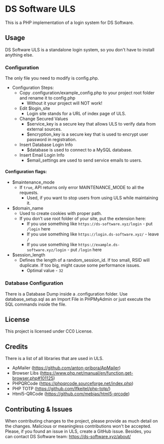 # DS Software ULS

This is a PHP implementation of a login system for DS Software.

## Usage

DS Software ULS is a standalone login system, so you don't have to install anything else.
### Configuration
The only file you need to modify is config.php.
* Configuration Steps:
  * Copy .configuration/example_config.php to your project root folder and rename it to config.php
    * Without it your project will NOT work!
  * Edit $login_site
    * Login site stands for a URL of index page of ULS.
  * Change Secured Values
    * $service_key is a secure key that allows ULS to verify data from external sources.
    * $encryption_key is a secure key that is used to encrypt user password in registration.
  * Insert Database Login Info
    * $database is used to connect to a MySQL database.
  * Insert Email Login Info
    * $email_settings are used to send service emails to users.

#### Configuration flags:
* $maintenance_mode
  * If `true`, API returns only error MAINTENANCE_MODE to all the requests.
    * Used, if you want to stop users from using ULS while maintaining it.
* $domain_name
  * Used to create cookies with proper path.
  * If you don't use root folder of your site, put the extension here:
    * If you use something like `https://ds-software.xyz/login` - put `/login` here
    * If you use something like `https://login.ds-software.xyz/` - leave `/`
    * If you use something like `https://example.ds-software.xyz/login` - put `/login` here
* $session_length
  * Defines the length of a random_session_id. If too small, RSID will duplicate. If too big, might cause some performance issues.
    * Optimal value - `32`
    
### Database Configuration
There is a Database Dump inside a .configuration folder. Use database_setup.sql as an Import File in PHPMyAdmin or just execute the SQL commands inside the file.

## License
This project is licensed under CC0 License.

## Credits
There is a list of all libraries that are used in ULS.
* ApMailer (https://github.com/anton-pribora/ApMailer)
* Browser Libs (https://www.php.net/manual/en/function.get-browser.php#101125)
* PHPQRCode (https://phpqrcode.sourceforge.net/index.php)
* PHP TOTP (https://github.com/lfkeitel/php-totp/)
* Html5-QRCode (https://github.com/mebjas/html5-qrcode)

## Contributing & Issues
When contributing changes to the project, please provide as much detail on the changes. Malicious or meaningless contributions won't be accepted.
Please, if you found an issue in ULS, create a GitHub issue.
Besides, you can contact DS Software team: https://ds-software.xyz/about/
